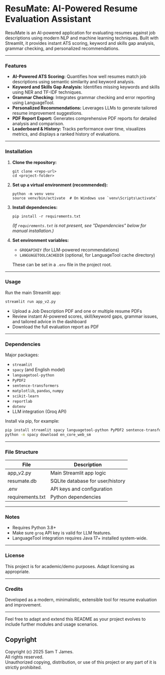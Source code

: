 # ResuMate: AI-Powered Resume Evaluation Assistant

ResuMate is an AI-powered application for evaluating resumes against job descriptions using modern NLP and machine learning techniques. Built with Streamlit, it provides instant ATS scoring, keyword and skills gap analysis, grammar checking, and personalized recommendations.

***

### Features

- **AI-Powered ATS Scoring:** Quantifies how well resumes match job descriptions using semantic similarity and keyword analysis.
- **Keyword and Skills Gap Analysis:** Identifies missing keywords and skills using NER and TF-IDF techniques.
- **Grammar Checking:** Integrates grammar checking and error reporting using LanguageTool.
- **Personalized Recommendations:** Leverages LLMs to generate tailored resume improvement suggestions.
- **PDF Report Export:** Generates comprehensive PDF reports for detailed analysis and comparison.
- **Leaderboard & History:** Tracks performance over time, visualizes metrics, and displays a ranked history of evaluations.

***

### Installation

1. **Clone the repository:**
   ```
   git clone <repo-url>
   cd <project-folder>
   ```

2. **Set up a virtual environment (recommended):**
   ```
   python -m venv venv
   source venv/bin/activate  # On Windows use `venv\Scripts\activate`
   ```

3. **Install dependencies:**
   ```
   pip install -r requirements.txt
   ```
   *(If `requirements.txt` is not present, see "Dependencies" below for manual installation.)*

4. **Set environment variables:**
   - `GROQAPIKEY` (for LLM-powered recommendations)
   - `LANGUAGETOOLCACHEDIR` (optional, for LanguageTool cache directory)

   These can be set in a `.env` file in the project root.

***

### Usage

Run the main Streamlit app:
```sh
streamlit run app_v2.py
```
- Upload a Job Description PDF and one or multiple resume PDFs
- Review instant AI-powered scores, skill/keyword gaps, grammar issues, and tailored advice in the dashboard
- Download the full evaluation report as PDF

***

### Dependencies

Major packages:
- `streamlit`
- `spacy` (and English model)
- `languagetool-python`
- `PyPDF2`
- `sentence-transformers`
- `matplotlib`, `pandas`, `numpy`
- `scikit-learn`
- `reportlab`
- `dotenv`
- LLM integration (Groq API)

Install via pip, for example:
```sh
pip install streamlit spacy languagetool-python PyPDF2 sentence-transformers matplotlib pandas numpy scikit-learn reportlab python-dotenv groq
python -m spacy download en_core_web_sm
```

***

### File Structure

| File              | Description                        |
|-------------------|------------------------------------|
| app_v2.py         | Main Streamlit app logic           |
| resumate.db       | SQLite database for user/history    |
| .env              | API keys and configuration         |
| requirements.txt  | Python dependencies                |

***

### Notes

- Requires Python 3.8+
- Make sure `groq` API key is valid for LLM features.
- LanguageTool integration requires Java 17+ installed system-wide.

***

### License

This project is for academic/demo purposes. Adapt licensing as appropriate.

***

### Credits

Developed as a modern, minimalistic, extensible tool for resume evaluation and improvement.

***

Feel free to adapt and extend this README as your project evolves to include further modules and usage scenarios.


## Copyright

Copyright (c) 2025 Sam T James.  
All rights reserved.  
Unauthorized copying, distribution, or use of this project or any part of it is strictly prohibited.
